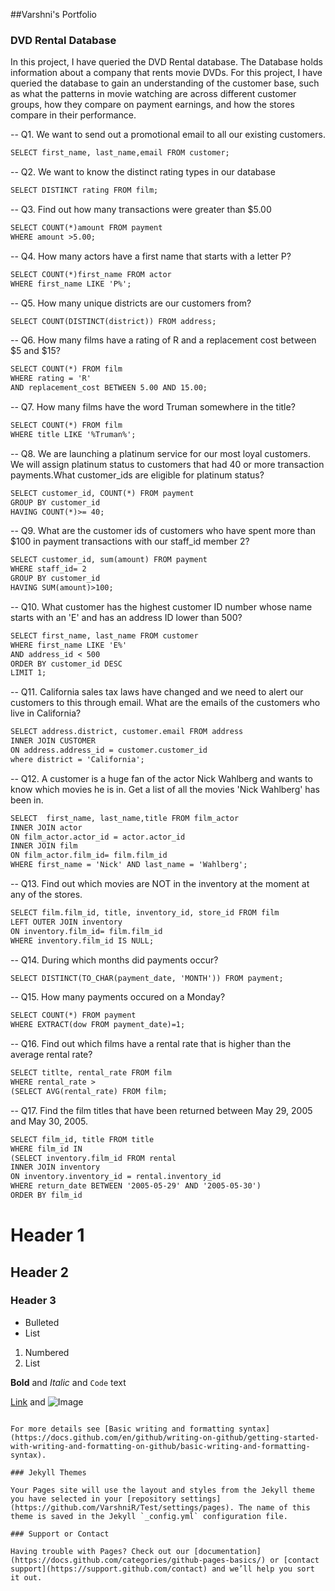 ##Varshni's Portfolio
### DVD Rental Database

In this project, I have queried the DVD Rental database. The Database holds information about a company that rents movie DVDs. For this project, I have queried the database to gain an understanding of the customer base, such as what the patterns in movie watching are across different customer groups, how they compare on payment earnings, and how the stores compare in their performance.


-- Q1. We want to send out a promotional email to all our existing customers. 
```markdown 
SELECT first_name, last_name,email FROM customer;
```
-- Q2. We want to know the distinct rating types in our database
```markdown 
SELECT DISTINCT rating FROM film;
```
-- Q3. Find out how many transactions were greater than $5.00
```markdown 
SELECT COUNT(*)amount FROM payment
WHERE amount >5.00;
```
-- Q4. How many actors have a first name that starts with a letter P?
```markdown
SELECT COUNT(*)first_name FROM actor
WHERE first_name LIKE 'P%';
```
-- Q5. How many unique districts are our customers from?
```markdown
SELECT COUNT(DISTINCT(district)) FROM address;
```
-- Q6. How many films have a rating of R and a replacement cost between $5 and $15?
```markdown
SELECT COUNT(*) FROM film
WHERE rating = 'R' 
AND replacement_cost BETWEEN 5.00 AND 15.00;
```
-- Q7. How many films have the word Truman somewhere in the title?
```markdown
SELECT COUNT(*) FROM film 
WHERE title LIKE '%Truman%';
```
-- Q8. We are launching a platinum service for our most loyal customers. We will assign platinum status to customers that had 40 or more transaction payments.What customer_ids are eligible for platinum status?
```markdown
SELECT customer_id, COUNT(*) FROM payment
GROUP BY customer_id
HAVING COUNT(*)>= 40;
```
-- Q9. What are the customer ids of customers who have spent more than $100 in payment transactions with our staff_id member 2?
```markdown
SELECT customer_id, sum(amount) FROM payment
WHERE staff_id= 2
GROUP BY customer_id
HAVING SUM(amount)>100;
```
-- Q10. What customer has the highest customer ID number whose name starts with an 'E' and has an address ID lower than 500?
```markdown
SELECT first_name, last_name FROM customer
WHERE first_name LIKE 'E%'
AND address_id < 500
ORDER BY customer_id DESC
LIMIT 1;
```
-- Q11. California sales tax laws have changed and we need to alert our customers to this through email. What are the emails of the customers who live in California?
```markdown
SELECT address.district, customer.email FROM address
INNER JOIN CUSTOMER
ON address.address_id = customer.customer_id
where district = 'California';
```
-- Q12. A customer is a huge fan of the actor Nick Wahlberg and wants to know which movies he is in. Get a list of all the movies 'Nick Wahlberg' has been in.
```markdown
SELECT  first_name, last_name,title FROM film_actor
INNER JOIN actor
ON film_actor.actor_id = actor.actor_id
INNER JOIN film
ON film_actor.film_id= film.film_id
WHERE first_name = 'Nick' AND last_name = 'Wahlberg';
```
-- Q13. Find out which movies are NOT in the inventory at the moment at any of the stores.
```markdown
SELECT film.film_id, title, inventory_id, store_id FROM film
LEFT OUTER JOIN inventory
ON inventory.film_id= film.film_id
WHERE inventory.film_id IS NULL; 
```
-- Q14. During which months did payments occur?
```markdown
SELECT DISTINCT(TO_CHAR(payment_date, 'MONTH')) FROM payment;
```
-- Q15. How many payments occured on a Monday?
```markdown
SELECT COUNT(*) FROM payment
WHERE EXTRACT(dow FROM payment_date)=1;
```
-- Q16. Find out which films have a rental rate that is higher than the average rental rate?
```markdown
SELECT titlte, rental_rate FROM film
WHERE rental_rate > 
(SELECT AVG(rental_rate) FROM film;
```
-- Q17. Find the film titles that have been returned between May 29, 2005 and May 30, 2005. 
```markdown 
SELECT film_id, title FROM title
WHERE film_id IN 
(SELECT inventory.film_id FROM rental
INNER JOIN inventory
ON inventory.inventory_id = rental.inventory_id
WHERE return_date BETWEEN '2005-05-29' AND '2005-05-30')
ORDER BY film_id
```








# Header 1
## Header 2
### Header 3

- Bulleted
- List

1. Numbered
2. List

**Bold** and _Italic_ and `Code` text

[Link](url) and ![Image](src)
```

For more details see [Basic writing and formatting syntax](https://docs.github.com/en/github/writing-on-github/getting-started-with-writing-and-formatting-on-github/basic-writing-and-formatting-syntax).

### Jekyll Themes

Your Pages site will use the layout and styles from the Jekyll theme you have selected in your [repository settings](https://github.com/VarshniR/Test/settings/pages). The name of this theme is saved in the Jekyll `_config.yml` configuration file.

### Support or Contact

Having trouble with Pages? Check out our [documentation](https://docs.github.com/categories/github-pages-basics/) or [contact support](https://support.github.com/contact) and we’ll help you sort it out.

